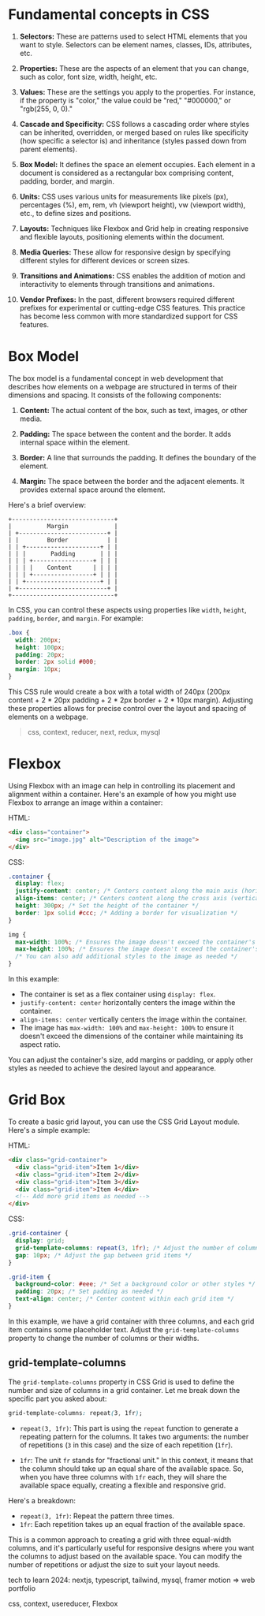 # Fundamental concepts in CSS

1. **Selectors:** These are patterns used to select HTML elements that you want to style. Selectors can be element names, classes, IDs, attributes, etc.

2. **Properties:** These are the aspects of an element that you can change, such as color, font size, width, height, etc.

3. **Values:** These are the settings you apply to the properties. For instance, if the property is "color," the value could be "red," "#000000," or "rgb(255, 0, 0)."

4. **Cascade and Specificity:** CSS follows a cascading order where styles can be inherited, overridden, or merged based on rules like specificity (how specific a selector is) and inheritance (styles passed down from parent elements).

5. **Box Model:** It defines the space an element occupies. Each element in a document is considered as a rectangular box comprising content, padding, border, and margin.

6. **Units:** CSS uses various units for measurements like pixels (px), percentages (%), em, rem, vh (viewport height), vw (viewport width), etc., to define sizes and positions.

7. **Layouts:** Techniques like Flexbox and Grid help in creating responsive and flexible layouts, positioning elements within the document.

8. **Media Queries:** These allow for responsive design by specifying different styles for different devices or screen sizes.

9. **Transitions and Animations:** CSS enables the addition of motion and interactivity to elements through transitions and animations.

10. **Vendor Prefixes:** In the past, different browsers required different prefixes for experimental or cutting-edge CSS features. This practice has become less common with more standardized support for CSS features.

# Box Model

The box model is a fundamental concept in web development that describes how elements on a webpage are structured in terms of their dimensions and spacing. It consists of the following components:

1. **Content:** The actual content of the box, such as text, images, or other media.

2. **Padding:** The space between the content and the border. It adds internal space within the element.

3. **Border:** A line that surrounds the padding. It defines the boundary of the element.

4. **Margin:** The space between the border and the adjacent elements. It provides external space around the element.

Here's a brief overview:

```
+-----------------------------+
|          Margin             |
| +-------------------------+ |
| |        Border           | |
| | +---------------------+ | |
| | |       Padding       | | |
| | | +-----------------+ | | |
| | | |    Content      | | | |
| | | +-----------------+ | | |
| | +---------------------+ | |
| +-------------------------+ |
+-----------------------------+
```

In CSS, you can control these aspects using properties like `width`, `height`, `padding`, `border`, and `margin`. For example:

```css
.box {
  width: 200px;
  height: 100px;
  padding: 20px;
  border: 2px solid #000;
  margin: 10px;
}
```

This CSS rule would create a box with a total width of 240px (200px content + 2 * 20px padding + 2 * 2px border + 2 * 10px margin). Adjusting these properties allows for precise control over the layout and spacing of elements on a webpage.

> css, context, reducer, next, redux, mysql

# Flexbox

Using Flexbox with an image can help in controlling its placement and alignment within a container. Here's an example of how you might use Flexbox to arrange an image within a container:

HTML:
```html
<div class="container">
  <img src="image.jpg" alt="Description of the image">
</div>
```

CSS:
```css
.container {
  display: flex;
  justify-content: center; /* Centers content along the main axis (horizontally) */
  align-items: center; /* Centers content along the cross axis (vertically) */
  height: 300px; /* Set the height of the container */
  border: 1px solid #ccc; /* Adding a border for visualization */
}

img {
  max-width: 100%; /* Ensures the image doesn't exceed the container's width */
  max-height: 100%; /* Ensures the image doesn't exceed the container's height */
  /* You can also add additional styles to the image as needed */
}
```

In this example:

- The container is set as a flex container using `display: flex`.
- `justify-content: center` horizontally centers the image within the container.
- `align-items: center` vertically centers the image within the container.
- The image has `max-width: 100%` and `max-height: 100%` to ensure it doesn't exceed the dimensions of the container while maintaining its aspect ratio.

You can adjust the container's size, add margins or padding, or apply other styles as needed to achieve the desired layout and appearance.

# Grid Box

To create a basic grid layout, you can use the CSS Grid Layout module. Here's a simple example:

HTML:

```html
<div class="grid-container">
  <div class="grid-item">Item 1</div>
  <div class="grid-item">Item 2</div>
  <div class="grid-item">Item 3</div>
  <div class="grid-item">Item 4</div>
  <!-- Add more grid items as needed -->
</div>
```

CSS:

```css
.grid-container {
  display: grid;
  grid-template-columns: repeat(3, 1fr); /* Adjust the number of columns as needed */
  gap: 10px; /* Adjust the gap between grid items */
}

.grid-item {
  background-color: #eee; /* Set a background color or other styles */
  padding: 20px; /* Set padding as needed */
  text-align: center; /* Center content within each grid item */
}
```

In this example, we have a grid container with three columns, and each grid item contains some placeholder text. Adjust the `grid-template-columns` property to change the number of columns or their widths.

## grid-template-columns

The `grid-template-columns` property in CSS Grid is used to define the number and size of columns in a grid container. Let me break down the specific part you asked about:

```css
grid-template-columns: repeat(3, 1fr);
```

- `repeat(3, 1fr)`: This part is using the `repeat` function to generate a repeating pattern for the columns. It takes two arguments: the number of repetitions (`3` in this case) and the size of each repetition (`1fr`).

- `1fr`: The unit `fr` stands for "fractional unit." In this context, it means that the column should take up an equal share of the available space. So, when you have three columns with `1fr` each, they will share the available space equally, creating a flexible and responsive grid.

Here's a breakdown:

- `repeat(3, 1fr)`: Repeat the pattern three times.
- `1fr`: Each repetition takes up an equal fraction of the available space.

This is a common approach to creating a grid with three equal-width columns, and it's particularly useful for responsive designs where you want the columns to adjust based on the available space. You can modify the number of repetitions or adjust the size to suit your layout needs.


tech to learn 2024:
nextjs, typescript, tailwind, mysql, framer motion => web portfolio

css, context, usereducer, Flexbox
